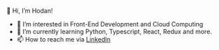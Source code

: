 👋 Hi, I’m Hodan!
- 👀 I’m interested in Front-End Development and Cloud Computing
- 🌱 I’m currently learning Python, Typescript, React, Redux and more.
- 📫 How to reach me via <a href="https://www.linkedin.com/in/hodanmoh" target="_blank" rel="noreferrer">LinkedIn</a> 

<!---
hodanmohamed/hodanmohamed is a ✨ special ✨ repository because its `README.md` (this file) appears on your GitHub profile.
You can click the Preview link to take a look at your changes.
--->
